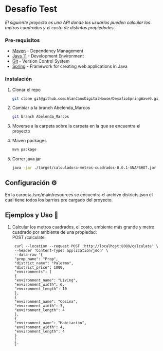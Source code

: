 # Desafío Test

_El siguiente proyecto es una API donde los usuarios pueden calcular los metros cuadrados y el costo de distintas propiedades._

### Pre-requisitos

* [Maven](https://maven.apache.org/) - Dependency Management
* [Java 11](https://www.oracle.com/co/java/technologies/javase-jdk11-downloads.html) -  Development Environment
* [Git](https://git-scm.com/) - Version Control System
* [Spring](https://spring.io/) - Framework for creating web applications in Java
### Instalación

1. Clonar el repo
   ```sh
   git clone git@github.com:AlanCanoDigitalHouse/DesafioSpringWave9.git
   ```

2. Cambiar a la branch Abelenda_Marcos
   ```sh
   git branch Abelenda_Marcos
   ```
3. Moverse a la carpeta sobre la carpeta en la que se encuentra el proyecto


4. Maven packages
   ```sh
   mvn package
   ```
5. Correr java jar
   ```sh
   java -jar ./target/calculadora-metros-cuadrados-0.0.1-SNAPSHOT.jar
   ```

## Configuración ⚙️
En la carpeta /src/main/resources se encuentra el archivo districts.json el cual tiene todos los barrios pre cargado del proyecto.
## Ejemplos y Uso 📖

1. Calcular los metros cuadrados, el costo, ambiente más grande y metro cuadrado por ambiente de una propiedad: \
   POST /calculate
   ```
    curl --location --request POST 'http://localhost:8080/calculate' \
    --header 'Content-Type: application/json' \
    --data-raw '{
    "prop_name": "Prop",
    "district_name": "Palermo",
    "district_price": 1000,
    "environments": [
    {
    "environment_name": "Living",
    "environment_width": 6,
    "environment_length": 10
    },
    {
    "environment_name": "Cocina",
    "environment_width": 3,
    "environment_length": 4
    },
    {
    "environment_name": "Habitación",
    "environment_width": 4,
    "environment_length": 4
    }
    ]
    }'
   ```